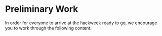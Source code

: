 # Preliminary Work

In order for everyone to arrive at the hackweek ready to go, we encourage you to work through the following content.